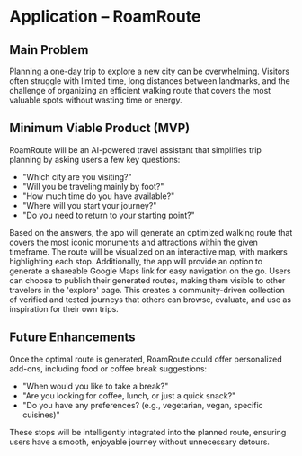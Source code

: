 # Application – RoamRoute

## Main Problem
Planning a one-day trip to explore a new city can be overwhelming. Visitors often struggle with limited time, long distances between landmarks, and the challenge of organizing an efficient walking route that covers the most valuable spots without wasting time or energy.

## Minimum Viable Product (MVP)
RoamRoute will be an AI-powered travel assistant that simplifies trip planning by asking users a few key questions:

- "Which city are you visiting?"
- "Will you be traveling mainly by foot?"
- "How much time do you have available?"
- "Where will you start your journey?"
- "Do you need to return to your starting point?"

Based on the answers, the app will generate an optimized walking route that covers the most iconic monuments and attractions within the given timeframe.
The route will be visualized on an interactive map, with markers highlighting each stop.
Additionally, the app will provide an option to generate a shareable Google Maps link for easy navigation on the go.
Users can choose to publish their generated routes, making them visible to other travelers in the 'explore' page. This creates a community-driven collection of verified and tested journeys that others can browse, evaluate, and use as inspiration for their own trips.

## Future Enhancements
Once the optimal route is generated, RoamRoute could offer personalized add-ons, including food or coffee break suggestions:

- "When would you like to take a break?"
- "Are you looking for coffee, lunch, or just a quick snack?"
- "Do you have any preferences? (e.g., vegetarian, vegan, specific cuisines)"

These stops will be intelligently integrated into the planned route, ensuring users have a smooth, enjoyable journey without unnecessary detours.


